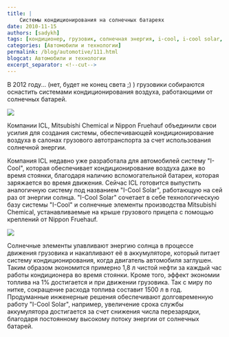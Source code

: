 ```yaml
---
title: |
    Системы кондиционирования на солнечных батареях
date: 2010-11-15
authors: [sadykh]
tags: [кондиционер, грузовик, солнечная энергия, i-cool, i-cool solar, icl, mitsubishi chemical, nippon fruehauf, солнечные батареи]
categories: [Автомобили и технологии]
permalink: /blog/automotive/111.html
blogcat: Автомобили и технологии
excerpt_separator: <!--cut-->
---
```


В 2012 году... (нет, будет не конец света ;) ) грузовики собираются оснастить системами кондиционирования воздуха, работающими от солнечных батарей.


![](http://itw66.ru/uploads/images/00/00/05/2010/11/15/112de4.jpg)


Компании ICL, Mitsubishi Chemical и Nippon Fruehauf объединили свои усилия для создания системы, обеспечивающей кондиционирование воздуха в салонах грузового автотранспорта за счет использования солнечной энергии. 


<!--cut-->


Компания ICL недавно уже разработала для автомобилей систему "I-Cool", которая обеспечивает кондиционирование воздуха даже во время стоянки, благодаря наличию вспомогательной батареи, которая заряжается во время движения. Сейчас ICL готовится выпустить аналогичную систему под названием "I-Cool Solar", работающую на сей раз от энергии солнца. "I-Cool Solar" сочетает в себе технологическую базу системы "I-Cool" и солнечные элементы производства Mitsubishi Chemical, устанавливаемые на крыше грузового прицепа с помощью креплений от Nippon Fruehauf.


![](http://itw66.ru/uploads/images/00/00/05/2010/11/15/4f3402.jpg)


Солнечные элементы улавливают энергию солнца в процессе движения грузовика и накапливают её в аккумуляторе, который питает систему кондиционирования, когда двигатель автомобиля заглушен. Таким образом экономится примерно 1,8 л чистой нефти за каждый час работы кондиционера во время стоянки. Кроме того, эффект экономии топлива на 1% достигается и при движении грузовика. Так с миру по нитке, сокращение расхода топлива составит 1500 л в год.
Продуманные инженерные решения обеспечивают долговременную работу "I-Cool Solar", например, увеличение срока службы аккумулятора достигается за счет снижения числа перезарядки, благодаря постоянному высокому потоку энергии от солнечных батарей.
